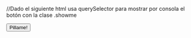 //Dado el siguiente html usa querySelector para mostrar por consola el botón con la clase .showme


<!DOCTYPE html>
<html lang="en">
<head>
    <meta charset="UTF-8">
    <meta name="viewport" content="width=device-width, initial-scale=1.0">
    <title>Document</title>
</head>
<body>
    <button class="showme">Pillame!</button>
</body>
</html>
